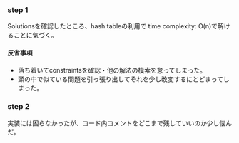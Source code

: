 ### step 1

Solutionsを確認したところ、hash tableの利用で time complexity: O(n)で解けることに気づく。

#### 反省事項

- 落ち着いてconstraintsを確認・他の解法の模索を怠ってしまった。
- 頭の中で似ている問題を引っ張り出してそれを少し改変するにとどまってしまった。

### step 2

実装には困らなかったが、コード内コメントをどこまで残していいのか少し悩んだ。
